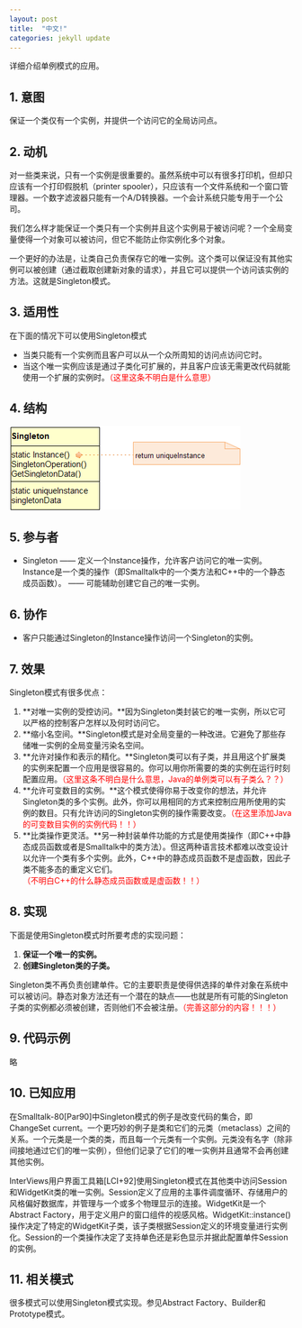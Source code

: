 ```yaml
---
layout: post
title:  "中文!"
categories: jekyll update
---
```


详细介绍单例模式的应用。

## 1. 意图

保证一个类仅有一个实例，并提供一个访问它的全局访问点。

## 2. 动机

对一些类来说，只有一个实例是很重要的。虽然系统中可以有很多打印机，但却只应该有一个打印假脱机（printer spooler），只应该有一个文件系统和一个窗口管理器。一个数字滤波器只能有一个A/D转换器。一个会计系统只能专用于一个公司。

我们怎么样才能保证一个类只有一个实例并且这个实例易于被访问呢？一个全局变量使得一个对象可以被访问，但它不能防止你实例化多个对象。

一个更好的办法是，让类自己负责保存它的唯一实例。这个类可以保证没有其他实例可以被创建（通过截取创建新对象的请求），并且它可以提供一个访问该实例的方法。这就是Singleton模式。

## 3. 适用性

在下面的情况下可以使用Singleton模式

* 当类只能有一个实例而且客户可以从一个众所周知的访问点访问它时。
* 当这个唯一实例应该是通过子类化可扩展的，并且客户应该无需更改代码就能使用一个扩展的实例时。<font color=red>（这里这条不明白是什么意思）</font>

## 4. 结构

![结构图](/assets/singleton-contruction.png)

## 5. 参与者

* Singleton
  —— 定义一个Instance操作，允许客户访问它的唯一实例。Instance是一个类的操作（即Smalltalk中的一个类方法和C++中的一个静态成员函数）。
  —— 可能辅助创建它自己的唯一实例。

## 6. 协作

* 客户只能通过Singleton的Instance操作访问一个Singleton的实例。

## 7. 效果

Singleton模式有很多优点：

1. **对唯一实例的受控访问。**因为Singleton类封装它的唯一实例，所以它可以严格的控制客户怎样以及何时访问它。
2. **缩小名空间。**Singleton模式是对全局变量的一种改进。它避免了那些存储唯一实例的全局变量污染名空间。
3. **允许对操作和表示的精化。**Singleton类可以有子类，并且用这个扩展类的实例来配置一个应用是很容易的。你可以用你所需要的类的实例在运行时刻配置应用。<font color=red>（这里这条不明白是什么意思，Java的单例类可以有子类么？？）</font>
4. **允许可变数目的实例。**这个模式使得你易于改变你的想法，并允许Singleton类的多个实例。此外，你可以用相同的方式来控制应用所使用的实例的数目。只有允许访问的Singleton实例的操作需要改变。<font color=red>（在这里添加Java的可变数目实例的实例代码！！）</font>
5. **比类操作更灵活。**另一种封装单件功能的方式是使用类操作（即C++中静态成员函数或者是Smalltalk中的类方法）。但这两种语言技术都难以改变设计以允许一个类有多个实例。此外，C++中的静态成员函数不是虚函数，因此子类不能多态的重定义它们。<font color=red>（不明白C++的什么静态成员函数或是虚函数！！）</font>

## 8. 实现

下面是使用Singleton模式时所要考虑的实现问题：

1. **保证一个唯一的实例。**
1. **创建Singleton类的子类。**

Singleton类不再负责创建单件。它的主要职责是使得供选择的单件对象在系统中可以被访问。静态对象方法还有一个潜在的缺点——也就是所有可能的Singleton子类的实例都必须被创建，否则他们不会被注册。<font color=red>（完善这部分的内容！！！）</font>

## 9. 代码示例

略

## 10. 已知应用

在Smalltalk-80[Par90]中Singleton模式的例子是改变代码的集合，即ChangeSet current。一个更巧妙的例子是类和它们的元类（metaclass）之间的关系。一个元类是一个类的类，而且每一个元类有一个实例。元类没有名字（除非间接地通过它们的唯一实例），但他们记录了它们的唯一实例并且通常不会再创建其他实例。

InterViews用户界面工具箱[LCI+92]使用Singleton模式在其他类中访问Session和WidgetKit类的唯一实例。Session定义了应用的主事件调度循环、存储用户的风格偏好数据库，并管理与一个或多个物理显示的连接。WidgetKit是一个Abstract Factory，用于定义用户的窗口组件的视感风格。WidgetKit::instance()操作决定了特定的WidgetKit子类，该子类根据Session定义的环境变量进行实例化。Session的一个类操作决定了支持单色还是彩色显示并据此配置单件Session的实例。

## 11. 相关模式

很多模式可以使用Singleton模式实现。参见Abstract Factory、Builder和Prototype模式。

